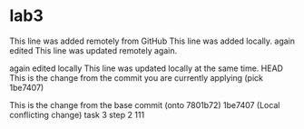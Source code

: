 # lab3
This line was added remotely from GitHub
This line was added locally.
again edited
This line was updated remotely again.

again edited locally
This line was updated locally at the same time.
 HEAD
This is the change from the commit you are currently applying (pick 1be7407)

This is the change from the base commit (onto 7801b72)
 1be7407 (Local conflicting change)
task 3 step 2
111
